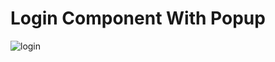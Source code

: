 # Login Component With Popup
![login](https://user-images.githubusercontent.com/55322079/128787681-ee71b669-92b3-48e2-b44d-e486dfda1dab.png)
